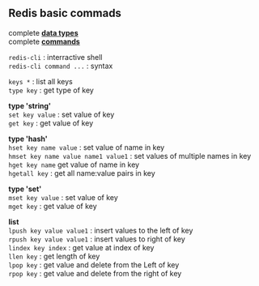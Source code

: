 Redis basic commads
---

complete [**data types**](https://redis.io/topics/data-types)  
complete [**commands**](https://redis.io/commands)  

`redis-cli` : interractive shell  
`redis-cli command ...` : syntax  

`keys *` : list all keys  
`type key` : get type of key  

**type 'string'**  
`set key value` : set value of key  
`get key` : get value of key  

**type 'hash'**  
`hset key name value` : set value of name in key  
`hmset key name value name1 value1` : set values of multiple names in key  
`hget key name` get value of name in key  
`hgetall key` : get all name:value pairs in key  

**type 'set'**  
`mset key value` : set value of key  
`mget key` : get value of key  

**list**  
`lpush key value value1` : insert values to the left of key  
`rpush key value value1` : insert values to right of key  
`lindex key index` : get value at index of key  
`llen key` : get length of key  
`lpop key` : get value and delete from the Left of key  
`rpop key` : get value and delete from the right of key  
